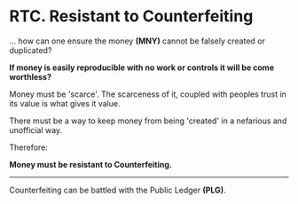 # RTC. Resistant to Counterfeiting


... how can one ensure the money **(MNY)** cannot be falsely created or duplicated?


**If money is easily reproducible with no work or controls it will be come worthless?**

Money must be 'scarce'.  The scarceness of it, coupled with peoples trust in its value is what gives it value.

There must be a way to keep money from being 'created' in a nefarious and unofficial way.

Therefore:

**Money must be resistant to Counterfeiting.**

----------

Counterfeiting can be battled with the Public Ledger **(PLG)**.


